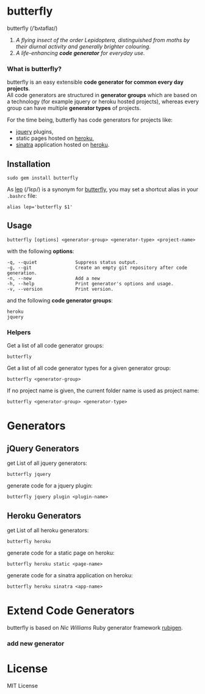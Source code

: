 # butterfly

butterfly (/ˈbʌtəflaɪ/)

   1. _A flying insect of the order Lepidoptera, distinguished from moths by their diurnal activity and generally brighter colouring._
   2. _A life-enhancing __code generator__ for everyday use._

### What is butterfly?

butterfly is an easy extensible __code generator for common every day projects__.  
All code generators are structured in __generator groups__ which are based on a technology (for example jquery or heroku hosted projects), whereas every group can have multiple __generator types__ of projects.

For the time being, butterfly has code generators for projects like:

   * [jquery][j] plugins, 
   * static pages hosted on [heroku][h], 
   * [sinatra][s] application hosted on [heroku][h].

## Installation

    sudo gem install butterfly
    
As [lep][wiki-2] (/ˈlɛp/) is a synonym for [butterfly][wiki-1], you may set a shortcut alias in your `.bashrc` file:

    alias lep='butterfly $1'
    
## Usage

    butterfly [options] <generator-group> <generator-type> <project-name>

with the following __options__:

    -q, --quiet              Suppress status output.
    -g, --git                Create an empty git repository after code generation.
    -n, --new                Add a new 
    -h, --help               Print generator's options and usage.
    -v, --version            Print version.
 
and the following __code generator groups__:

    heroku
    jquery
  
### Helpers

Get a list of all code generator groups:

    butterfly

Get a list of all code generator types for a given generator group:

    butterfly <generator-group>

If no project name is given, the current folder name is used as project name:

    butterfly <generator-group> <generator-type>

# Generators
        
## jQuery Generators

get List of all jquery generators:

    butterfly jquery

generate code for a jquery plugin:

    butterfly jquery plugin <plugin-name>

## Heroku Generators

get List of all heroku generators:

    butterfly heroku

generate code for a static page on heroku:

    butterfly heroku static <page-name>
    
generate code for a sinatra application on heroku:

    butterfly heroku sinatra <app-name>
    
# Extend Code Generators

butterfly is based on _Nic Williams_ Ruby generator framework [rubigen][r].

### add new generator



# License

MIT License
    
    
[wiki-1]: http://en.wiktionary.org/wiki/butterfly "Butterfly on Wiktionary"
[wiki-2]: http://en.wiktionary.org/wiki/lep "Lep on Wiktionary"
[j]: http://jquery.com/ "jQuery: The Write Less, Do More, JavaScript Library"
[h]: http://heroku.com/ "eroku | Ruby Cloud Platform as a Service"
[s]: http://www.sinatrarb.com/ "Sinatra"
[r]: http://rubigen.rubyforge.org/ "rubigen - Ruby Generator Framework"

